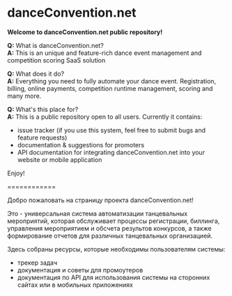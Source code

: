 danceConvention.net
============

**Welcome to danceConvention.net public repository!**

**Q:** What is danceConvention.net?<br/>
**A:** This is an unique and feature-rich dance event management and competition scoring SaaS solution

**Q:** What does it do?<br/>
**A:** Everything you need to fully automate your dance event. Registration, billing, online payments, competition runtime management, scoring and many more.

**Q:** What's this place for?<br/>
**A:** This is a public repository open to all users. Currently it contains:
- issue tracker (if you use this system, feel free to submit bugs and feature requests)
- documentation & suggestions for promoters
- API documentation for integrating danceConvention.net into your website or mobile application

Enjoy!

============

Добро пожаловать на страницу проекта danceConvention.net!

Это - универсальная система автоматизации танцевальных мероприятий, которая обслуживает процессы регистрации, биллинга, управления мероприятием и обсчета результов конкурсов, а также формирование отчетов для различных танцевальных организацией.

Здесь собраны ресурсы, которые необходимы пользователям системы:
- трекер задач
- документация и советы для промоутеров
- документация по API для использования системы на сторонних сайтах или в мобильных приложениях

